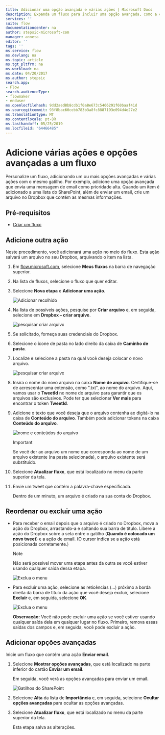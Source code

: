 ```yaml
---
title: Adicionar uma opção avançada e várias ações | Microsoft Docs
description: Expanda um fluxo para incluir uma opção avançada, como a configuração de um email como alta prioridade e adicionar outra ação para o mesmo evento.
services: ''
suite: flow
documentationcenter: na
author: stepsic-microsoft-com
manager: anneta
editor: ''
tags: ''
ms.service: flow
ms.devlang: na
ms.topic: article
ms.tgt_pltfrm: na
ms.workload: na
ms.date: 04/20/2017
ms.author: stepsic
search.app:
- Flow
search.audienceType:
- flowmaker
- enduser
ms.openlocfilehash: 9dd2aed8b8cdb1f0a8e673c5466291f60baaf41d
ms.sourcegitcommit: 93f8bac60cebb783b3a8fc8887193e094d4e27e2
ms.translationtype: MT
ms.contentlocale: pt-BR
ms.lasthandoff: 05/25/2019
ms.locfileid: "64466485"
---
```

# <a name="add-multiple-actions-and-advanced-options-to-a-flow"></a>Adicione várias ações e opções avançadas a um fluxo
Personalize um fluxo, adicionando um ou mais opções avançadas e várias ações com o mesmo gatilho. Por exemplo, adicione uma opção avançada que envia uma mensagem de email como prioridade alta. Quando um item é adicionado a uma lista do SharePoint, além de enviar um email, crie um arquivo no Dropbox que contém as mesmas informações.

## <a name="prerequisites"></a>Pré-requisitos
* [Criar um fluxo](get-started-logic-flow.md)

## <a name="add-another-action"></a>Adicione outra ação
Neste procedimento, você adicionará uma ação no meio do fluxo. Esta ação salvará um arquivo no seu Dropbox, arquivando o item na lista.

1. Em [flow.microsoft.com](https://flow.microsoft.com), selecione **Meus fluxos** na barra de navegação superior.
2. Na lista de fluxos, selecione o fluxo que quer editar.
3. Selecione **Nova etapa** e **Adicionar uma ação**.
   
    ![Adicionar recolhido](./media/multi-step-logic-flow/add-action.png)
4. Na lista de possíveis ações, pesquise por **Criar arquivo** e, em seguida, selecione em **Dropbox – criar arquivo**.
   
    ![pesquisar criar arquivo](./media/multi-step-logic-flow/create-file-search.png)
5. Se solicitado, forneça suas credenciais do Dropbox.
6. Selecione o ícone de pasta no lado direito da caixa de **Caminho de pasta**.
7. Localize e selecione a pasta na qual você deseja colocar o novo arquivo.
   
    ![pesquisar criar arquivo](./media/multi-step-logic-flow/create-file-folder.png)
8. Insira o nome do novo arquivo na caixa **Nome de arquivo**. Certifique-se de acrescentar uma extensão, como ".txt", ao nome do arquivo. Aqui, vamos usar o **TweetId** no nome do arquivo para garantir que os arquivos são exclusivos. Pode ter que selecionar **Ver mais** para encontrar o token **TweetId**.
9. Adicione o texto que você deseja que o arquivo contenha ao digitá-lo na caixa de **Conteúdo do arquivo**. Também pode adicionar tokens na caixa **Conteúdo do arquivo**.
   
    ![nome e conteúdos do arquivo](./media/multi-step-logic-flow/create-file-name-and-contents.png)
   
   > [!IMPORTANT]
   > Se você der ao arquivo um nome que corresponda ao nome de um arquivo existente (na pasta selecionada), o arquivo existente será substituído.
   > 
   > 
10. Selecione **Atualizar fluxo**, que está localizado no menu da parte superior da tela.
11. Envie um tweet que contém a palavra-chave especificada.
    
     Dentro de um minuto, um arquivo é criado na sua conta do Dropbox.

## <a name="reorder-or-delete-an-action"></a>Reordenar ou excluir uma ação
* Para receber o email depois que o arquivo é criado no Dropbox, mova a ação do Dropbox, arrastando-a e soltando sua barra de título. Libere a ação do Dropbox sobre a seta entre o gatilho (**Quando é colocado um novo tweet**) e a ação de email. (O cursor indica se a ação está posicionada corretamente.)
  
  > [!NOTE]
  > Não será possível mover uma etapa antes da outra se você estiver usando qualquer saída dessa etapa.
  > 
  > 
  
    ![Exclua o menu](./media/multi-step-logic-flow/draggingaction.png)
* Para excluir uma ação, selecione as reticências (...) próximo a borda direita da barra de título da ação que você deseja excluir, selecione **Excluir** e, em seguida, selecione **OK**.
  
    ![Exclua o menu](./media/multi-step-logic-flow/deletemenu.png)
  
     **Observação:** Você não pode excluir uma ação se você estiver usando qualquer saída dela em qualquer lugar no fluxo. Primeiro, remova essas saídas dos campos e, em seguida, você pode excluir a ação.

## <a name="add-advanced-options"></a>Adicionar opções avançadas
Inicie um fluxo que contém uma ação **Enviar email**.

1. Selecione **Mostrar opções avançadas**, que está localizado na parte inferior do cartão **Enviar um email**.
   
     Em seguida, você verá as opções avançadas para enviar um email.
   
    ![Gatilhos do SharePoint](./media/multi-step-logic-flow/advanced.png)
2. Selecione **Alta** da lista de **Importância** e, em seguida, selecione **Ocultar opções avançadas** para ocultar as opções avançadas.
3. Selecione **Atualizar fluxo**, que está localizado no menu da parte superior da tela.
   
     Esta etapa salva as alterações.

